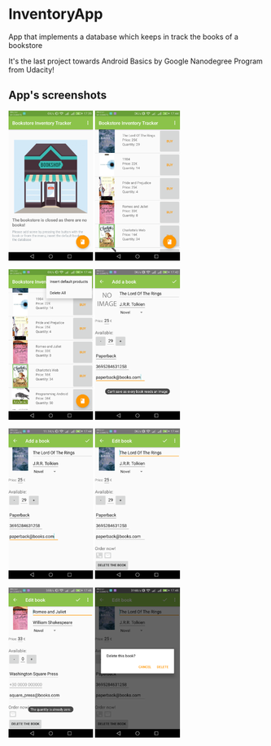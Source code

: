 # InventoryApp
App that implements a database which keeps in track the books of a bookstore

It's the last project towards Android Basics by Google Nanodegree Program from Udacity! 

<h2> App's screenshots</h2>
<p><img src="screenshots/1. empty_store.png" width="33%"/>   <img src="screenshots/2. book listing.png" width="33%"/></p>
<p><img src="screenshots/3. book listing menu.png" width="33%"/>   <img src="screenshots/4. Edit screen_add book_error.png" width="33%"/></p>
<p><img src="screenshots/5. Edit screen_add book.png" width="33%"/>   <img src="screenshots/6. Edit screen_edit book.png" width="33%"/></p>
<p><img src="screenshots/7. Edit screen_edit book_quantity.png" width="33%"/>   <img src="screenshots/8. Edit screen_delete book.png" width="33%"/></p>
